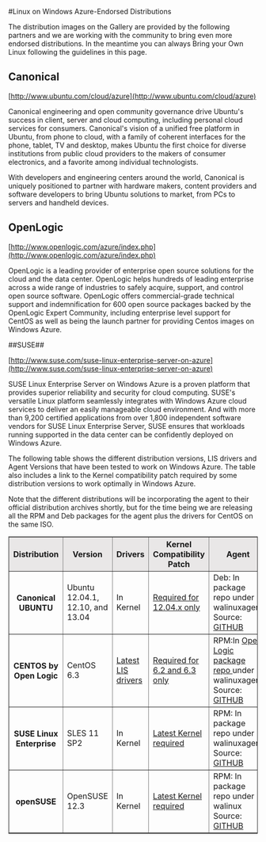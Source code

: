 <properties linkid="manage-linux-other-resources-endorsed-distributions" urlDisplayName="Endorsed distributions" pageTitle="Endorsed distributions of Linux in Windows Azure" title="Endorsed distributions of Linux in Windows Azure" metaKeywords="" description="Learn about Linux on Windows Azure-endorsed distributions, including guidelines for Ubuntu, OpenLogic, and SUSE." metaCanonical="" disqusComments="1" umbracoNaviHide="0" writer="kathydav" editor="tysonn" manager="jeffreyg" />



#Linux on Windows Azure-Endorsed Distributions

The distribution images on the Gallery are provided by the following partners and we are working with the community to bring even more endorsed distributions. In the meantime you can always Bring your Own Linux following the guidelines in this page.

## Canonical ##
 
[http://www.ubuntu.com/cloud/azure](http://www.ubuntu.com/cloud/azure)

Canonical engineering and open community governance drive Ubuntu's success in client, server and cloud computing,  including personal cloud services for consumers. Canonical's vision of a unified free platform in Ubuntu, from phone to cloud, with a family of coherent interfaces for the phone, tablet, TV and desktop, makes Ubuntu the first choice for diverse institutions from public cloud providers to the makers of consumer electronics, and a favorite among individual technologists.

With developers and engineering centers around the world, Canonical is uniquely positioned to partner with hardware makers, content providers and software developers to bring Ubuntu solutions to market, from PCs to servers and handheld devices.

## OpenLogic ##
 
[http://www.openlogic.com/azure/index.php](http://www.openlogic.com/azure/index.php)

OpenLogic is a leading provider of enterprise open source solutions for the cloud and the data center. OpenLogic helps hundreds of leading enterprise across a wide range of industries to safely acquire, support, and control open source software. OpenLogic offers commercial-grade technical support and indemnification for 600 open source packages backed by the OpenLogic Expert Community, including enterprise level support for CentOS as well as being the launch partner for providing Centos images on Windows Azure.

##SUSE##
 
[http://www.suse.com/suse-linux-enterprise-server-on-azure](http://www.suse.com/suse-linux-enterprise-server-on-azure)

SUSE Linux Enterprise Server on Windows Azure is a proven platform that provides superior reliability and security for cloud computing. SUSE's versatile Linux platform seamlessly integrates with Windows Azure cloud services to deliver an easily manageable cloud environment. And with more than 9,200 certified applications from over 1,800 independent software vendors for SUSE Linux Enterprise Server, SUSE ensures that workloads running supported in the data center can be confidently deployed on Windows Azure.

The following table shows the different distribution versions, LIS drivers and Agent Versions that have been tested to work on Windows Azure.
The table also includes a link to the Kernel compatibility patch required by some distribution versions to work optimally in Windows Azure.

Note that the different distributions will be incorporating the agent to their official distribution archives shortly, but for the time being we are releasing all the RPM and Deb packages for the agent plus the drivers for CentOS on the same ISO. 

<table border="1" width="600">
  <tr bgcolor="#E9E7E7">
		<th>Distribution</th>		
	    <th>Version</th>
	    <th>Drivers</th>
		<th>Kernel Compatibility Patch</th>
		<th>Agent</th>
		<th>Base Images</th>
	</tr>
	<tr>
		<th>  Canonical UBUNTU </th>
		<td> Ubuntu 12.04.1, 12.10, and 13.04</td>
		<td>In Kernel</td>
		<td><a href="http://go.microsoft.com/fwlink/?LinkID=275152&amp;clcid=0x409">Required for 12.04.x only</a></td>
		<td>Deb: In package repo under walinuxagent <br />
			Source: <A HREF="http://go.microsoft.com/fwlink/p/?LinkID=250998">GITHUB</A></td>
		<td><a href="http://go.microsoft.com/fwlink/p/?LinkId=301511">Download base VHD</a></td>
	</tr>
	<tr>
		<th> CENTOS by Open Logic </th>
		<td> CentOS 6.3</td>
	    <td><a href="http://go.microsoft.com/fwlink/p/?LinkID=254263">Latest LIS drivers</a></td>
		<td><a href="http://go.microsoft.com/fwlink/?LinkID=275153&amp;clcid=0x409">Required for 6.2 and 6.3 only</a></td>
		<td>RPM:In <a href="http://olcentgbl.trafficmanager.net/openlogic/6/openlogic/x86_64/RPMS/">Open Logic package repo </a> under walinuxagent<br />
			Source: <A HREF="http://go.microsoft.com/fwlink/p/?LinkID=250998">GITHUB</A></td>
 		<td><a href="http://go.microsoft.com/fwlink/p/?LinkID=254266">Download ISO</a></td>
	</tr>
	<tr>
		<th> SUSE Linux Enterprise </th>
		<td> SLES 11 SP2</td>
        <td>In Kernel</td>
		<td><a href="http://go.microsoft.com/fwlink/?LinkID=275154&amp;clcid=0x409">Latest Kernel required</a></td>
		<td>RPM: In package repo under walinuxagent<br />
			Source: <A HREF="http://go.microsoft.com/fwlink/p/?LinkID=250998">GITHUB</A></td>
		<td><a href="http://go.microsoft.com/fwlink/p/?LinkID=301278">Create base image</a></td>
	</tr>
	<tr>
		<th> openSUSE </th>
		<td> OpenSUSE 12.3</td>
		<td>In Kernel</td>
		<td><a href="http://go.microsoft.com/fwlink/?LinkID=275155&amp;clcid=0x409">Latest Kernel required</a></td>
		<td>RPM: In package repo under walinux<br />
			Source: <A HREF="http://go.microsoft.com/fwlink/p/?LinkID=250998">GITHUB</A></td>
		<td><a href="http://go.microsoft.com/fwlink/p/?LinkID=301281">Create base image</a></td>
	</tr>
</table>